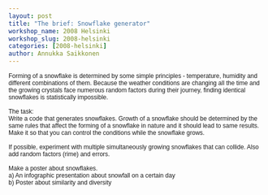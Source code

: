 ```yaml
---
layout: post
title: "The brief: Snowflake generator"
workshop_name: 2008 Helsinki 
workshop_slug: 2008-helsinki
categories: [2008-helsinki]
author: Annukka Saikkonen
---
```

<p style="margin: 0px; font-family: Helvetica; font-style: normal; font-variant: normal; font-weight: normal; font-size: 12px; line-height: normal; font-size-adjust: none; font-stretch: normal">
Forming of a snowflake is determined by some simple principles - temperature, humidity and different combinations of them. Because the weather conditions are changing all the time and the growing crystals face numerous random factors during their journey, finding identical snowflakes is statistically impossible.
</p>
<p style="margin: 0px; font-family: Helvetica; font-style: normal; font-variant: normal; font-weight: normal; font-size: 12px; line-height: normal; font-size-adjust: none; font-stretch: normal; min-height: 14px">
&nbsp;
</p>
<p style="margin: 0px; font-family: Helvetica; font-style: normal; font-variant: normal; font-weight: normal; font-size: 12px; line-height: normal; font-size-adjust: none; font-stretch: normal; min-height: 14px">
The task:
</p>
<p style="margin: 0px; font-family: Helvetica; font-style: normal; font-variant: normal; font-weight: normal; font-size: 12px; line-height: normal; font-size-adjust: none; font-stretch: normal">
Write a code that generates snowflakes. Growth of a snowflake should be determined by the same rules that affect the forming of a snowflake in nature and it should lead to same results. Make it so that you can control the conditions while the snowflake grows.
</p>
<p style="margin: 0px; font-family: Helvetica; font-style: normal; font-variant: normal; font-weight: normal; font-size: 12px; line-height: normal; font-size-adjust: none; font-stretch: normal; min-height: 14px">
&nbsp;
</p>
<p style="margin: 0px; font-family: Helvetica; font-style: normal; font-variant: normal; font-weight: normal; font-size: 12px; line-height: normal; font-size-adjust: none; font-stretch: normal">
If possible, experiment with multiple simultaneously growing snowflakes that can collide. Also add random factors (rime) and errors.
</p>
<p style="margin: 0px; font-family: Helvetica; font-style: normal; font-variant: normal; font-weight: normal; font-size: 12px; line-height: normal; font-size-adjust: none; font-stretch: normal; min-height: 14px">
&nbsp;
</p>
<p style="margin: 0px; font-family: Helvetica; font-style: normal; font-variant: normal; font-weight: normal; font-size: 12px; line-height: normal; font-size-adjust: none; font-stretch: normal">
Make a poster about snowflakes. 
</p>
<p style="margin: 0px; font-family: Helvetica; font-style: normal; font-variant: normal; font-weight: normal; font-size: 12px; line-height: normal; font-size-adjust: none; font-stretch: normal">
a) An infographic presentation about snowfall on a certain day
</p>
<p style="margin: 0px; font-family: Helvetica; font-style: normal; font-variant: normal; font-weight: normal; font-size: 12px; line-height: normal; font-size-adjust: none; font-stretch: normal">
b) Poster about similarity and diversity
</p>
<p style="margin: 0px; font-family: Helvetica; font-style: normal; font-variant: normal; font-weight: normal; font-size: 12px; line-height: normal; font-size-adjust: none; font-stretch: normal">
&nbsp;
</p>

